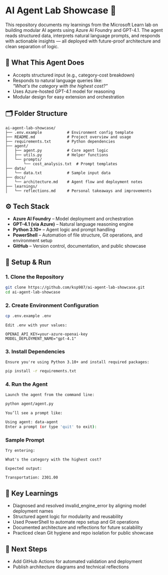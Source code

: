 # AI Agent Lab Showcase 🚀

This repository documents my learnings from the Microsoft Learn lab on building modular AI agents using Azure AI Foundry and GPT-4.1. The agent reads structured data, interprets natural language prompts, and responds with actionable insights — all deployed with future-proof architecture and clean separation of logic.

## 🧠 What This Agent Does

- Accepts structured input (e.g., category-cost breakdown)
- Responds to natural language queries like:  
  _"What's the category with the highest cost?"_
- Uses Azure-hosted GPT-4.1 model for reasoning
- Modular design for easy extension and orchestration

## 🗂️ Folder Structure

```plaintext
ai-agent-lab-showcase/
├── .env.example           # Environment config template
├── README.md              # Project overview and usage
├── requirements.txt       # Python dependencies
├── agent/
│   ├── agent.py           # Core agent logic
│   ├── utils.py           # Helper functions
│   └── prompts/
│       └── cost_analysis.txt  # Prompt templates
├── data/
│   └── data.txt           # Sample input data
├── docs/
│   └── architecture.md    # Agent flow and deployment notes
├── learnings/
│   └── reflections.md     # Personal takeaways and improvements
```
## ⚙️ Tech Stack

- **Azure AI Foundry** – Model deployment and orchestration
- **GPT-4.1 (via Azure)** – Natural language reasoning engine
- **Python 3.10+** – Agent logic and prompt handling
- **PowerShell** – Automation of file structure, Git operations, and environment setup
- **GitHub** – Version control, documentation, and public showcase

## 🧪 Setup & Run

### 1. Clone the Repository
```bash
git clone https://github.com/ksp987/ai-agent-lab-showcase.git
cd ai-agent-lab-showcase
```
### 2. Create Environment Configuration
```bash
cp .env.example .env
```
```text
Edit .env with your values:
```
```code
OPENAI_API_KEY=your-azure-openai-key
MODEL_DEPLOYMENT_NAME="gpt-4.1"
```
### 3. Install Dependencies
```text
Ensure you're using Python 3.10+ and install required packages:
```
```bash
pip install -r requirements.txt
```

### 4. Run the Agent
```text
Launch the agent from the command line:
```
```bash
python agent/agent.py
```
```text
You’ll see a prompt like:
```
```bash
Using agent: data-agent
Enter a prompt (or type 'quit' to exit):
```
### Sample Prompt
```text
Try entering:
``` 
```code
What's the category with the highest cost?
```
```text
Expected output:
```
```code
Transportation: 2301.00
```

## 📌 Key Learnings
- Diagnosed and resolved invalid_engine_error by aligning model deployment names
- Structured agent logic for modularity and reusability
- Used PowerShell to automate repo setup and Git operations
- Documented architecture and reflections for future scalability
- Practiced clean Git hygiene and repo isolation for public showcase

## 🧭 Next Steps
- Add GitHub Actions for automated validation and deployment
- Publish architecture diagrams and technical reflections

